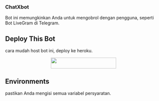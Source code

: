 ### ChatXbot

Bot ini memungkinkan Anda untuk mengobrol dengan pengguna, seperti Bot LiveGram di Telegram.

## Deploy This Bot
cara mudah host bot ini, deploy ke heroku.
<p align="center"><a href="https://heroku.com/deploy?template=https://github.com/fjgaming212/ChatXbot"> <img src="https://img.shields.io/badge/Deploy%20To%20Heroku-blue?style=for-the-badge&logo=heroku" width="210" height="34.45"/></a></p>

## Environments
pastikan Anda mengisi semua variabel persyaratan.
